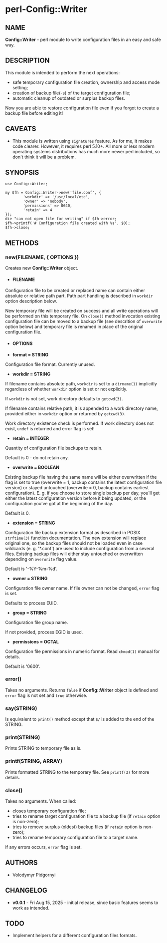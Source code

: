 # perl-Config::Writer
## NAME
**Config::Writer** - perl module to write configuration files in an easy and safe way.
## DESCRIPTION
This module is intended to perform the next operations:

* safe temporary configuration file creation, ownership and access mode setting;
* creation of backup file(-s) of the target configuration file;
* automatic cleanup of outdated or surplus backup files.

Now you are able to restore configuration file even if you forgot to create a backup file before editing it!
## CAVEATS
* This module is written using `signatures` feature. As for me, it makes code clearer. However, it requires perl 5.10+. All more or less modern operating systems distributions has much more newer perl included, so don't think it will be a problem.
## SYNOPSIS
    use Config::Writer;
    
    my $fh = Config::Writer->new('file.conf', {
            'workdir' => '/usr/local/etc',
            'owner' => 'nobody',
            'permissions' => 0640,
            'retain' => 4
    });
    die "can not open file for writing" if $fh->error;
    $fh->printf('# Configuration file created with %s', $0);
    $fh->close;
## METHODS
### new(FILENAME, { OPTIONS })
Creates new **Config::Writer** object.

* #### FILENAME

Configuration file to be created or replaced name can contain either absolute or relative path part. Path part handling is described in `workdir` option description below.

New temporary file will be created on success and all write operations will be performed on this temporary file. On `close()` method invocation existing configuration file can be moved to a backup file (see descrition of `overwrite` option below) and temporary file is renamed in place of the original configuration file.

* #### OPTIONS

- **format = STRING**

Configuration file format. Currently unused.

- **workdir = STRING**

If filename contains absolute path, `workdir` is set to a `dirname(1)` implicitly regardless of whether `workdir` option is set or not explicitly.

If `workdir` is not set, work directory defaults to `getcwd(3)`.

If filename contains relative path, it is appended to a work directory name, provided either in `workdir` option or returned by `getcwd(3)`.

Work directory existence check is performed. If work directory does not exist, `undef` is returned and error flag is set!

- **retain = INTEGER**

Quantity of configuration file backups to retain.

Default is 0 - do not retain any.

- **overwrite = BOOLEAN**

Existing backup file having the same name will be either overwritten if the flag is set to true (overwrite = 1, backup contains the latest configuration file version) or stayed untouched (overwrite = 0, backup contains earliest configuration). E. g. if you choose to store single backup per day, you'll get either the latest configuration version before it being updated, or the configuration you've got at the beginning of the day.

Default is 0.

- **extension = STRING**

Configuration file backup extension format as described in POSIX `strftime(3)` function documentation. The new extension will replace original one, so the backup files should not be loaded even in case wildcards (e. g. '*.conf') are used to include configuration from a several files. Existing backup files will either stay untouched or overwritten depending on `overwrite` flag value.

Default is '-%Y-%m-%d'.

- **owner = STRING**

Configuration file owner name. If file owner can not be changed, `error` flag is set.

Defaults to process EUID.

- **group = STRING**

Configuration file group name.

If not provided, process EGID is used.

- **permissions = OCTAL**

Configuration file permissions in numeric format. Read `chmod(1)` manual for details.

Default is '0600'.

### error()
Takes no arguments. Returns `false` if **Config::Writer** object is defined and `error` flag is not set and `true` otherwise.
### say(STRING)
Is equivalent to `print()` method except that `$/` is added to the end of the STRING.
### print(STRING)
Prints STRING to temporary file as is.
### printf(STRING, ARRAY)
Prints formatted STRING to the temporary file. See `printf(3)` for more details.
### close()
Takes no arguments. When called:

* closes temporary configuration file;
* tries to rename target configuration file to a backup file (if `retain` option is non-zero);
* tries to remove surplus (oldest) backup files (if `retain` option is non-zero);
* tries to rename temporary configuration file to a target name.

If any errors occurs, `error` flag is set.
## AUTHORS
* Volodymyr Pidgornyi
## CHANGELOG
* **v0.0.1** - Fri Aug 15, 2025 - initial release, since basic features seems to work as intended.
## TODO
* Implement helpers for a different configuration files formats.
